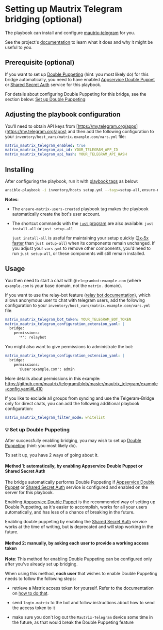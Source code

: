 # Setting up Mautrix Telegram bridging (optional)

The playbook can install and configure [mautrix-telegram](https://github.com/mautrix/telegram) for you.

See the project's [documentation](https://docs.mau.fi/bridges/python/telegram/index.html) to learn what it does and why it might be useful to you.

## Prerequisite (optional)

If you want to set up [Double Puppeting](https://docs.mau.fi/bridges/general/double-puppeting.html) (hint: you most likely do) for this bridge automatically, you need to have enabled [Appservice Double Puppet](configuring-playbook-appservice-double-puppet.md) or [Shared Secret Auth](configuring-playbook-shared-secret-auth.md) service for this playbook.

For details about configuring Double Puppeting for this bridge, see the section below: [Set up Double Puppeting](#-set-up-double-puppeting)

## Adjusting the playbook configuration

You'll need to obtain API keys from [https://my.telegram.org/apps](https://my.telegram.org/apps) and then add the following configuration to your `inventory/host_vars/matrix.example.com/vars.yml` file:

```yaml
matrix_mautrix_telegram_enabled: true
matrix_mautrix_telegram_api_id: YOUR_TELEGRAM_APP_ID
matrix_mautrix_telegram_api_hash: YOUR_TELEGRAM_API_HASH
```

## Installing

After configuring the playbook, run it with [playbook tags](playbook-tags.md) as below:

<!-- NOTE: let this conservative command run (instead of install-all) to make it clear that failure of the command means something is clearly broken. -->
```sh
ansible-playbook -i inventory/hosts setup.yml --tags=setup-all,ensure-matrix-users-created,start
```

**Notes**:

- The `ensure-matrix-users-created` playbook tag makes the playbook automatically create the bot's user account.

- The shortcut commands with the [`just` program](just.md) are also available: `just install-all` or `just setup-all`

  `just install-all` is useful for maintaining your setup quickly ([2x-5x faster](../CHANGELOG.md#2x-5x-performance-improvements-in-playbook-runtime) than `just setup-all`) when its components remain unchanged. If you adjust your `vars.yml` to remove other components, you'd need to run `just setup-all`, or these components will still remain installed.

## Usage

You then need to start a chat with `@telegrambot:example.com` (where `example.com` is your base domain, not the `matrix.` domain).

If you want to use the relay-bot feature ([relay bot documentation](https://docs.mau.fi/bridges/python/telegram/relay-bot.html)), which allows anonymous user to chat with telegram users, add the following configuration to your `inventory/host_vars/matrix.example.com/vars.yml` file:

```yaml
matrix_mautrix_telegram_bot_token: YOUR_TELEGRAM_BOT_TOKEN
matrix_mautrix_telegram_configuration_extension_yaml: |
  bridge:
    permissions:
      '*': relaybot
```

You might also want to give permissions to administrate the bot:

```yaml
matrix_mautrix_telegram_configuration_extension_yaml: |
  bridge:
    permissions:
      '@user:example.com': admin
```

More details about permissions in this example: https://github.com/mautrix/telegram/blob/master/mautrix_telegram/example-config.yaml#L410

If you like to exclude all groups from syncing and use the Telgeram-Bridge only for direct chats, you can add the following additional playbook configuration:

```yaml
matrix_mautrix_telegram_filter_mode: whitelist
```

### 💡 Set up Double Puppeting

After successfully enabling bridging, you may wish to set up [Double Puppeting](https://docs.mau.fi/bridges/general/double-puppeting.html) (hint: you most likely do).

To set it up, you have 2 ways of going about it.

#### Method 1: automatically, by enabling Appservice Double Puppet or Shared Secret Auth

The bridge automatically performs Double Puppeting if [Appservice Double Puppet](configuring-playbook-appservice-double-puppet.md) or [Shared Secret Auth](configuring-playbook-shared-secret-auth.md) service is configured and enabled on the server for this playbook.

Enabling [Appservice Double Puppet](configuring-playbook-appservice-double-puppet.md) is the recommended way of setting up Double Puppeting, as it's easier to accomplish, works for all your users automatically, and has less of a chance of breaking in the future.

Enabling double puppeting by enabling the [Shared Secret Auth](configuring-playbook-shared-secret-auth.md) service works at the time of writing, but is deprecated and will stop working in the future.

#### Method 2: manually, by asking each user to provide a working access token

**Note**: This method for enabling Double Puppeting can be configured only after you've already set up bridging.

When using this method, **each user** that wishes to enable Double Puppeting needs to follow the following steps:

- retrieve a Matrix access token for yourself. Refer to the documentation on [how to do that](obtaining-access-tokens.md).

- send `login-matrix` to the bot and follow instructions about how to send the access token to it

- make sure you don't log out the `Mautrix-Telegram` device some time in the future, as that would break the Double Puppeting feature
